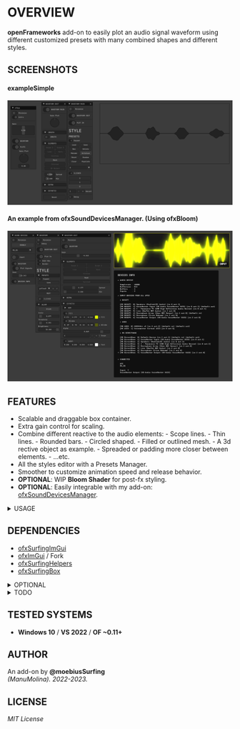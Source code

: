 # OVERVIEW
**openFrameworks** add-on to easily plot an audio signal waveform using different customized presets with many combined shapes and different styles.  

## SCREENSHOTS

#### exampleSimple
![](/exampleSimple/Capture.PNG)  

#### An example from ofxSoundDevicesManager. (Using ofxBloom)
![](/exampleScene/Capture.PNG)  

## FEATURES
- Scalable and draggable box container.
- Extra gain control for scaling.
- Combine different reactive to the audio elements: 
        - Scope lines. 
        - Thin lines. 
        - Rounded bars.
        - Circled shaped.
        - Filled or outlined mesh. 
        - A 3d rective object as example.
        - Spreaded or padding more closer between elements.
        - ...etc.
- All the styles editor with a Presets Manager.
- Smoother to customize animation speed and release behavior.
- **OPTIONAL**: WIP **Bloom Shader** for post-fx styling. 
- **OPTIONAL**: Easily integrable with my add-on: [ofxSoundDevicesManager](https://github.com/moebiussurfing/ofxSoundDevicesManager).  

<details>
<summary>USAGE</summary>

#### ofApp.h
```.cpp
#include "ofxSurfingImGui.h"
#include "ofxSurfingAudioPlots.h"

ofxSurfingGui ui;
void setupGui();
void drawGui();

void audioIn(ofSoundBuffer & input);
WaveformPlot waveformPlot;

```
#### ofApp.cpp
```.cpp
void ofApp::setup()
{
    setupGui();
    // Look the examples.

    waveformPlot.setup();
    waveformPlot.setUiPtr(&ui); // We will use a parent ui! Passed as reference.
}
void ofApp::update()
{
    waveformPlot.update();
}
void ofApp::drawGui()
{
    ui.Begin();
    {
        //..

        waveformPlot.drawImGui(false);
    }
    ui.End();
}
void ofApp::draw()
{
    waveformPlot.drawPlots();
    drawGui();
}
void ofApp::audioIn(ofSoundBuffer& input) 
{
    // Feed the waveformPlot object with the incomming audio samples.
    // Look the examples.
}
```
</details>

## DEPENDENCIES
* [ofxSurfingImGui](https://github.com/moebiussurfing/ofxSurfingImGui)
* [ofxImGui](https://github.com/Daandelange/ofxImGui/) / Fork
* [ofxSurfingHelpers](https://github.com/moebiussurfing/ofxSurfingHelpers)
* [ofxSurfingBox](https://github.com/moebiussurfing/ofxSurfingBox)
<details>
<summary>OPTIONAL</summary>

* ofxGui / oF core (Probably not working _out-of-the-box_ as a replacement to `ImGu`, but could be done with some work.
* [ofxBloom](https://github.com/P-A-N/ofxBloom) / WIP
</details>

<details>
<summary>TODO</summary>

* Improve plotting performance using `ofMesh`.
* Improve spread of elements correctly related to audio samples and buffer size.
</details>

## TESTED SYSTEMS
* **Windows 10** / **VS 2022** / **OF ~0.11+**

## AUTHOR
An add-on by **@moebiusSurfing**  
*(ManuMolina). 2022-2023.*

## LICENSE
*MIT License*

